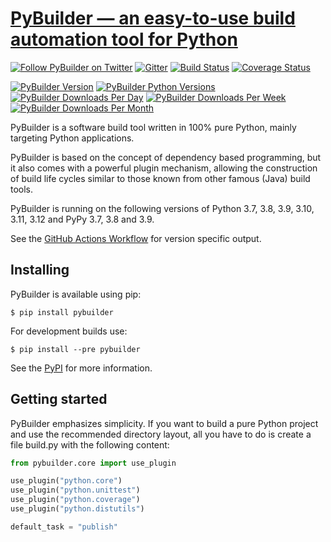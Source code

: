 [PyBuilder &#x2014; an easy-to-use build automation tool for Python](https://pybuilder.io)
=========

[![Follow PyBuilder on Twitter](https://img.shields.io/twitter/follow/pybuilder_?label=Follow%20PyBuilder&style=social)](https://twitter.com/intent/follow?screen_name=pybuilder_)
[![Gitter](https://img.shields.io/gitter/room/pybuilder/pybuilder?logo=gitter)](https://app.gitter.im/#/room/#pybuilder_pybuilder:gitter.im)
[![Build Status](https://img.shields.io/github/actions/workflow/status/pybuilder/pybuilder/pybuilder.yml?branch=master)](https://github.com/pybuilder/pybuilder/actions/workflows/pybuilder.yml)
[![Coverage Status](https://img.shields.io/coveralls/github/pybuilder/pybuilder/master?logo=coveralls)](https://coveralls.io/r/pybuilder/pybuilder?branch=master)

[![PyBuilder Version](https://img.shields.io/pypi/v/pybuilder?logo=pypi)](https://pypi.org/project/pybuilder/)
[![PyBuilder Python Versions](https://img.shields.io/pypi/pyversions/pybuilder?logo=pypi)](https://pypi.org/project/pybuilder/)
[![PyBuilder Downloads Per Day](https://img.shields.io/pypi/dd/pybuilder?logo=pypi)](https://pypi.org/project/pybuilder/)
[![PyBuilder Downloads Per Week](https://img.shields.io/pypi/dw/pybuilder?logo=pypi)](https://pypi.org/project/pybuilder/)
[![PyBuilder Downloads Per Month](https://img.shields.io/pypi/dm/pybuilder?logo=pypi)](https://pypi.org/project/pybuilder/)

PyBuilder is a software build tool written in 100% pure Python, mainly
targeting Python applications.

PyBuilder is based on the concept of dependency based programming, but it also
comes with a powerful plugin mechanism, allowing the construction of build life
cycles similar to those known from other famous (Java) build tools.

PyBuilder is running on the following versions of Python 3.7, 3.8, 3.9, 3.10, 3.11, 3.12 and PyPy 3.7, 3.8 and 3.9.

See the [GitHub Actions Workflow](https://github.com/pybuilder/pybuilder/actions/workflows/pybuilder.yml) for version specific output.

## Installing

PyBuilder is available using pip:

    $ pip install pybuilder

For development builds use:

    $ pip install --pre pybuilder

See the [PyPI](https://pypi.org/project/pybuilder/) for more information.

## Getting started

PyBuilder emphasizes simplicity. If you want to build a pure Python project and
use the recommended directory layout, all you have to do is create a file
build.py with the following content:

```python
from pybuilder.core import use_plugin

use_plugin("python.core")
use_plugin("python.unittest")
use_plugin("python.coverage")
use_plugin("python.distutils")

default_task = "publish"
```


